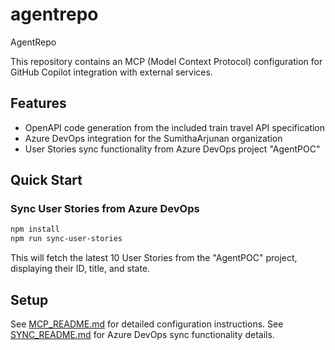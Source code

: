 # agentrepo
AgentRepo

This repository contains an MCP (Model Context Protocol) configuration for GitHub Copilot integration with external services.

## Features
- OpenAPI code generation from the included train travel API specification
- Azure DevOps integration for the SumithaArjunan organization
- User Stories sync functionality from Azure DevOps project "AgentPOC"

## Quick Start

### Sync User Stories from Azure DevOps
```bash
npm install
npm run sync-user-stories
```

This will fetch the latest 10 User Stories from the "AgentPOC" project, displaying their ID, title, and state.

## Setup
See [MCP_README.md](MCP_README.md) for detailed configuration instructions.
See [SYNC_README.md](SYNC_README.md) for Azure DevOps sync functionality details.
